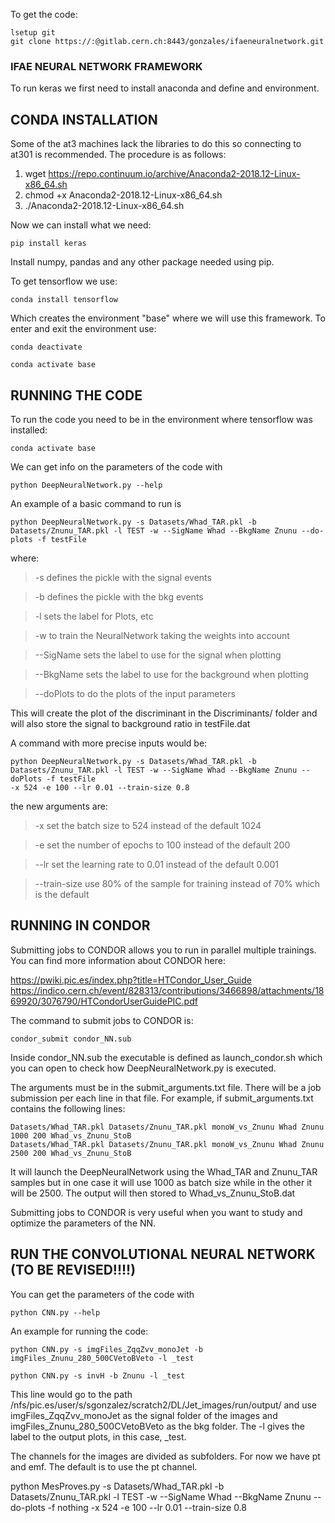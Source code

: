 To get the code:

	lsetup git
	git clone https://:@gitlab.cern.ch:8443/gonzales/ifaeneuralnetwork.git

### IFAE NEURAL NETWORK FRAMEWORK

To run keras we first need to install anaconda and define and environment.

## CONDA INSTALLATION

Some of the at3 machines lack the libraries to do this so connecting to at301 is recommended. The procedure is as follows:

1. wget https://repo.continuum.io/archive/Anaconda2-2018.12-Linux-x86_64.sh
2. chmod +x Anaconda2-2018.12-Linux-x86_64.sh
3. ./Anaconda2-2018.12-Linux-x86_64.sh  

Now we can install what we need:

	pip install keras

Install numpy, pandas and any other package needed using pip.

To get tensorflow we use:

	conda install tensorflow

Which creates the environment "base" where we will use this framework. To enter and exit the environment use:

	conda deactivate

	conda activate base

## RUNNING THE CODE

To run the code you need to be in the environment where tensorflow was installed:

    conda activate base

We can get info on the parameters of the code with

	python DeepNeuralNetwork.py --help

An example of a basic command to run is

	python DeepNeuralNetwork.py -s Datasets/Whad_TAR.pkl -b Datasets/Znunu_TAR.pkl -l TEST -w --SigName Whad --BkgName Znunu --do-plots -f testFile
	
where:
 >   -s defines the pickle with the signal events
 
 >   -b defines the pickle with the bkg events
 
 >   -l sets the label for Plots, etc
 
 >   -w to train the NeuralNetwork taking the weights into account
 
 >   --SigName sets the label to use for the signal when plotting
 
 >   --BkgName sets the label to use for the background when plotting
 
 >   --doPlots to do the plots of the input parameters

This will create the plot of the discriminant in the Discriminants/ folder and will also store the signal to background ratio in testFile.dat

A command with more precise inputs would be:

    python DeepNeuralNetwork.py -s Datasets/Whad_TAR.pkl -b Datasets/Znunu_TAR.pkl -l TEST -w --SigName Whad --BkgName Znunu --doPlots -f testFile 
    -x 524 -e 100 --lr 0.01 --train-size 0.8

the new arguments are:
 >   -x set the batch size to 524 instead of the default 1024
 
 >   -e set the number of epochs to 100 instead of the default 200
 
 >   --lr set the learning rate to 0.01 instead of the default 0.001
 
 >   --train-size use 80% of the sample for training instead of 70% which is the default
    

## RUNNING IN CONDOR

Submitting jobs to CONDOR allows you to run in parallel multiple trainings. You can find more information about CONDOR here:

https://pwiki.pic.es/index.php?title=HTCondor_User_Guide
https://indico.cern.ch/event/828313/contributions/3466898/attachments/1869920/3076790/HTCondorUserGuidePIC.pdf

The command to submit jobs to CONDOR is:

    condor_submit condor_NN.sub
    
Inside condor_NN.sub the executable is defined as launch_condor.sh which you can open to check how DeepNeuralNetwork.py is executed.

The arguments must be in the submit_arguments.txt file. There will be a job submission per each line in that file. For example, if submit_arguments.txt contains the following lines:

    Datasets/Whad_TAR.pkl Datasets/Znunu_TAR.pkl monoW_vs_Znunu Whad Znunu 1000 200 Whad_vs_Znunu_StoB
    Datasets/Whad_TAR.pkl Datasets/Znunu_TAR.pkl monoW_vs_Znunu Whad Znunu 2500 200 Whad_vs_Znunu_StoB

It will launch the DeepNeuralNetwork using the Whad_TAR and Znunu_TAR samples but in one case it will use 1000 as batch size while in the other it will be 2500. The output will then stored to Whad_vs_Znunu_StoB.dat 

Submitting jobs to CONDOR is very useful when you want to study and optimize the parameters of the NN.

## RUN THE CONVOLUTIONAL NEURAL NETWORK (TO BE REVISED!!!!)

You can get the parameters of the code with

	python CNN.py --help

An example for running the code:

	python CNN.py -s imgFiles_ZqqZvv_monoJet -b imgFiles_Znunu_280_500CVetoBVeto -l _test

	python CNN.py -s invH -b Znunu -l _test

This line would go to the path /nfs/pic.es/user/s/sgonzalez/scratch2/DL/Jet_images/run/output/ and use imgFiles_ZqqZvv_monoJet as the signal folder of the images and imgFiles_Znunu_280_500CVetoBVeto as the bkg folder. The -l gives the label to the output plots, in this case, _test.

The channels for the images are divided as subfolders. For now we have pt and emf. The default is to use the pt channel.




python MesProves.py -s Datasets/Whad_TAR.pkl -b Datasets/Znunu_TAR.pkl -l TEST -w --SigName Whad --BkgName Znunu --do-plots -f nothing -x 524 -e 100 --lr 0.01 --train-size 0.8
